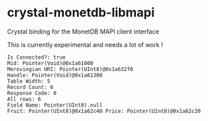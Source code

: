 # crystal-monetdb-libmapi

Crystal binding for the MonetDB MAPI client interface

This is currently experimental and needs a lot of work !

````
Is Connected?: true
Mid: Pointer(Void)@0x1a61000
Merovingian URI: Pointer(UInt8)@0x1a632f0
Handle: Pointer(Void)@0x1a61300
Table Width: 5
Record Count: 6
Response Code: 0
All rows: 6
Field Name: Pointer(UInt8).null
Fruit: Pointer(UInt8)@0x1a62c40 Price: Pointer(UInt8)@0x1a62c20

